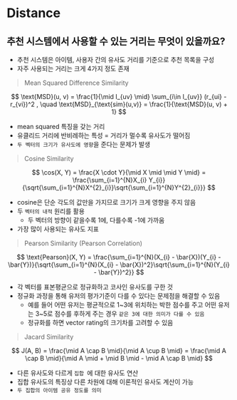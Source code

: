 # Distance

## 추천 시스템에서 사용할 수 있는 거리는 무엇이 있을까요?

- 추천 시스템은 아이템, 사용자 간의 유사도 거리를 기준으로 추천 목록을 구성
- 자주 사용되는 거리는 크게 4가지 정도 존재

> Mean Squared Difference Similarity

$$
\text{MSD}(u, v) = \frac{1}{\mid I_{uv} \mid} \sum_{i\in I_{uv}} (r_{ui} - r_{vi})^2 , \quad \text{MSD}_{\text{sim}(u,v)} = \frac{1}{\text{MSD}(u, v) + 1}
$$

- mean squared 특징을 갖는 거리
- 유클리드 거리에 반비례하는 특성 = 거리가 멀수록 유사도가 떨어짐
- `두 벡터의 크기가 유사도에 영향`을 준다는 문제가 발생

> Cosine Similarity

$$
\cos(X, Y) = \frac{X \cdot Y}{\mid X \mid \mid Y \mid} = \frac{\sum_{i=1}^{N}X_{i} Y_{i}}{\sqrt{\sum_{i=1}^{N}X^{2}_{i}}\sqrt{\sum_{i=1}^{N}Y^{2}_{i}}}
$$

- cosine은 단순 각도의 값만을 가지므로 크기가 크게 영향을 주지 않음
- 두 `벡터의 내적` 원리를 활용
  - 두 벡터의 방향이 같을수록 1에, 다를수록 -1에 가까움
- 가장 많이 사용되는 유사도 지표

> Pearson Similarity (Pearson Correlation)

$$
\text{Pearson}(X, Y) = \frac{\sum_{i=1}^{N}(X_{i} - \bar{X})(Y_{i} - \bar{Y})}{\sqrt{\sum_{i=1}^{N}(X_{i} - \bar{X})^2}\sqrt{\sum_{i=1}^{N}(Y_{i} - \bar{Y})^2}}
$$

- 각 벡터를 표본평균으로 정규화하고 코사인 유사도를 구한 것
- 정규화 과정을 통해 유저의 평가기준이 다를 수 있다는 문제점을 해결할 수 있음
  - 예를 들어 어떤 유저는 평균적으로 1~3에 위치하는 박한 점수를 주고 어떤 유저는 3~5로 점수를 후하게 주는 경우 `같은 3에 대한 의미가 다를 수 있음`
  - 정규화를 하면 vector rating의 크기차를 고려할 수 있음

> Jacard Similarity

$$
J(A, B) = \frac{\mid A \cap B \mid}{\mid A \cup B \mid} = \frac{\mid A \cap B \mid}{\mid A \mid + \mid B \mid - \mid A \cap B \mid}
$$

- 다른 유사도와 다르게 `집합 `에 대한 유사도 연산
- 집합 유사도의 특징상 다른 차원에 대해 이론적인 유사도 계산이 가능
- `두 집합의 아이템 공유 정도를 의미`